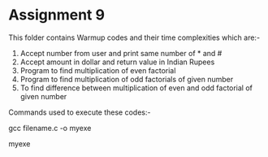 # Assignment 9
 This folder contains Warmup codes and their time complexities which are:- 
 1. Accept number from user and print same number of * and #
 2. Accept amount in dollar and return value in Indian Rupees
 3. Program to find multiplication of even factorial
 4. Program to find multiplication of odd factorials of given number
 5. To find difference between multiplication of even and odd factorial of given number
 
 Commands used to execute these codes:- 
 
 gcc filename.c -o myexe 
 
 myexe
